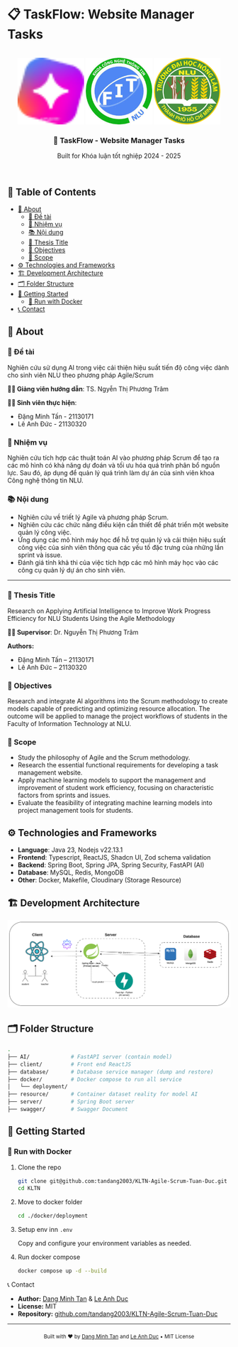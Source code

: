 # 📋 TaskFlow: Website Manager Tasks

<br />
<div align="center">
    <img src="./client/public/logo.png" alt="Logo" width="150" height="150">
    <img src="./client/public/fit.jpeg" alt="Logo" width="150" height="150">
    <img src="./docs/nlu.png" alt="Logo" width="150" height="150">
    <h3>📝 TaskFlow - Website Manager Tasks</h3>
    <p align="center">
        Built for Khóa luận tốt nghiệp 2024 - 2025
    </p>
</div>
<br />

## 📑 Table of Contents

- [📌 About](#-about)
  - [📄 Đề tài](#-đề-tài)
  - [🎯 Nhiệm vụ](#-nhiệm-vụ)
  - [📚 Nội dung](#-nội-dung)
  - [📜 Thesis Title](#-thesis-title)
  - [🎯 Objectives](#-objectives)
  - [📏 Scope](#-scope)
- [⚙️ Technologies and Frameworks](#️-technologies-and-frameworks)
- [🏗 Development Architecture](#-development-architecture)
- [🗂 Folder Structure](#-folder-structure)
- [🚀 Getting Started](#-getting-started)
  - [🐳 Run with Docker](#-run-with-docker)
- [📞 Contact](#-contact)

## 📌 About

### 📄 Đề tài

Nghiên cứu sử dụng AI trong việc cải thiện hiệu suất tiến độ công việc dành cho sinh viên NLU theo phương pháp Agile/Scrum

**👩‍🏫 Giảng viên hướng dẫn**: TS. Ngyễn Thị Phương Trâm

**👨‍🎓 Sinh viên thực hiện**:

- Đặng Minh Tấn - 21130171
- Lê Anh Đức - 21130320

### 🎯 Nhiệm vụ

Nghiên cứu tích hợp các thuật toán AI vào phương pháp Scrum để tạo ra các mô hình có khả năng dự đoán và tối ưu hóa quá trình phân bổ nguồn lực. Sau đó, áp dụng để quản lý quá trình làm dự án của sinh viên khoa Công nghệ thông tin NLU.

### 📚 Nội dung

- Nghiên cứu về triết lý Agile và phương pháp Scrum.
- Nghiên cứu các chức năng điều kiện cần thiết để phát triển một website quản lý công việc.
- Ứng dụng các mô hình máy học để hỗ trợ quản lý và cải thiện hiệu suất công việc của sinh viên thông qua các yếu tố đặc trưng của những lần sprint và issue.
- Đánh giá tính khả thi của việc tích hợp các mô hình máy học vào các công cụ quản lý dự án cho sinh viên.

---

### 📜 Thesis Title

Research on Applying Artificial Intelligence to Improve Work Progress Efficiency for NLU Students Using the Agile Methodology

**👩‍🏫 Supervisor**: Dr. Nguyễn Thị Phương Trâm

**Authors:**

- Đặng Minh Tấn – 21130171
- Lê Anh Đức – 21130320

### 🎯 Objectives

Research and integrate AI algorithms into the Scrum methodology to create models capable of predicting and optimizing resource allocation. The outcome will be applied to manage the project workflows of students in the Faculty of Information Technology at NLU.

### 📏 Scope

- Study the philosophy of Agile and the Scrum methodology.
- Research the essential functional requirements for developing a task management website.
- Apply machine learning models to support the management and improvement of student work efficiency, focusing on characteristic factors from sprints and issues.
- Evaluate the feasibility of integrating machine learning models into project management tools for students.

## ⚙️ Technologies and Frameworks

- **Language**: Java 23, Nodejs v22.13.1
- **Frontend**: Typescript, ReactJS, Shadcn UI, Zod schema validation
- **Backend**: Spring Boot, Spring JPA, Spring Security, FastAPI (AI)
- **Database**: MySQL, Redis, MongoDB
- **Other**: Docker, Makefile, Cloudinary (Storage Resource)

## 🏗 Development Architecture

![Architecture](./docs/archirecture.png)

## 🗂 Folder Structure

```bash
.
├── AI/             # FastAPI server (contain model)
├── client/         # Front end ReactJS
├── database/       # Database service manager (dump and restore)
├── docker/         # Docker compose to run all service
│   └── deployment/
├── resource/       # Container dataset reality for model AI
├── server/         # Spring Boot server
├── swagger/        # Swagger Document

```

## 🚀 Getting Started

### 🐳 Run with Docker

1. Clone the repo

   ```bash
   git clone git@github.com:tandang2003/KLTN-Agile-Scrum-Tuan-Duc.git KLTN
   cd KLTN
   ```

2. Move to docker folder
   ```bash
   cd ./docker/deployment
   ```
3. Setup env inn `.env`

   Copy and configure your environment variables as needed.

4. Run docker compose
   ```bash
   docker compose up -d --build
   ```

📞 Contact

- **Author:** [Dang Minh Tan](https://github.com/tandang2003) & [Le Anh Duc](https://github.com/ducvui2003)
- **License:** MIT
- **Repository:** [github.com/tandang2003/KLTN-Agile-Scrum-Tuan-Duc](https://github.com/tandang2003/KLTN-Agile-Scrum-Tuan-Duc)

---

<p align="center">
  <sub>
    Built with ❤️ by <a href="https://github.com/tandang2003">Dang Minh Tan</a> and  <a href="https://github.com/ducvui2003">Le Anh Duc</a> • MIT License
  </sub>
</p>
